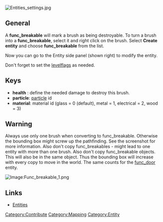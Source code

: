 ![](Entities_settings.jpg "Entities_settings.jpg")

## General

A **func_breakable** will mark a brush as being destroyable. To turn a
brush into a **func_breakable**, select it and right click on the brush.
Select **Create entity** and choose **func_breakable** from the list.

Now you can go to the Entity side panel (shown right) to modify the
entity.

Don't forget to set the [levelflags](Mapping/Levelflags "wikilink") as
needed.

## Keys

- **health** : define the needed damage to destroy this brush.
- **particle**: [particle](UFO-Scripts/ptl_*.ufo "wikilink") id
- **material**: material id (glass = 0 (default), metal = 1, electrical
  = 2, wood = 3)

## Warning

Always use only one brush when converting to func_breakable. Otherwise
the bounding box might screw up the pathfinding. See the screenshot for
more information. Also don't copy func_breakables - might lead to one
entity with more than one brush. Also don't copy func_breakable objects.
This will also be in the same object. Thus the bounding box will
increase with every copy to move in the world. The same counts for the
[func_door](func_door "wikilink") entity.

![Image:Func_breakable_1.png](Func_breakable_1.png "Image:Func_breakable_1.png")

## Links

- [Entities](Mapping/Entities "wikilink")

[Category:Contribute](Category:Contribute "wikilink")
[Category:Mapping](Category:Mapping "wikilink")
[Category:Entity](Category:Entity "wikilink")